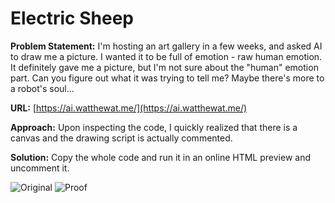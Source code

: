 # Electric Sheep

**Problem Statement:** I'm hosting an art gallery in a few weeks, and asked AI to draw me a picture. I wanted it to be full of emotion - raw human emotion. It definitely gave me a picture, but I'm not sure about the "human" emotion part. Can you figure out what it was trying to tell me? Maybe there's more to a robot's soul...

**URL:** [https://ai.watthewat.me/](https://ai.watthewat.me/)

**Approach:** Upon inspecting the code, I quickly realized that there is a canvas and the drawing script is actually commented.

**Solution:** Copy the whole code and run it in an online HTML preview and uncomment it.

![Original]("/webpage.png")
![Proof]("/proof.png")
